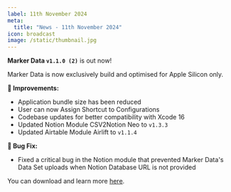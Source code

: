 ```yaml
---
label: 11th November 2024
meta:
  title: "News - 11th November 2024"
icon: broadcast
image: /static/thumbnail.jpg
---
```


**Marker Data `v1.1.0 (2)`** is out now!

Marker Data is now exclusively build and optimised for Apple Silicon only.

**🔨 Improvements:**
- Application bundle size has been reduced
- User can now Assign Shortcut to Configurations
- Codebase updates for better compatibility with Xcode 16
- Updated Notion Module CSV2Notion Neo to `v1.3.3`
- Updated Airtable Module Airlift to `v1.1.4`

**🐞 Bug Fix:**
- Fixed a critical bug in the Notion module that prevented Marker Data's Data Set uploads when Notion Database URL is not provided

You can download and learn more [here](https://markerdata.theacharya.co).